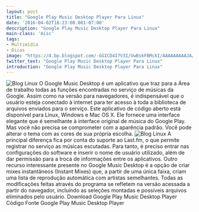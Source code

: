 ```yaml
---
layout: post
title: "Google Play Music Desktop Player Para Linux"
date: '2016-04-02T18:23:00.001-07:00'
description: "Google Play Music Desktop Player Para Linux"
main-class: 'misc'
tags:
- Multimídia
- Dicas
image: "https://4.bp.blogspot.com/-GGICD4I7V3I/VwBskFBMskI/AAAAAAAAAJA/6TnLEW_AKLIeVcohAxFwzx3ONpTsJB3bg/s72-c/Google-Playe-Music-Desktop-Player-2.jpeg"
twitter_text: "Google Play Music Desktop Player Para Linux"
introduction: "Google Play Music Desktop Player Para Linux"
---
```

![Blog Linux](https://4.bp.blogspot.com/-GGICD4I7V3I/VwBskFBMskI/AAAAAAAAAJA/6TnLEW_AKLIeVcohAxFwzx3ONpTsJB3bg/s640/Google-Playe-Music-Desktop-Player-2.jpeg "Blog Linux")
O Google Music Desktop é um aplicativo que traz para a Área de trabalho todas as funções encontradas no serviço de músicas da Google. Assim como na versão para navegadores, é indispensável que o usuário esteja conectado à internet para ter acesso à toda a biblioteca de arquivos enviados para o serviço.
Este aplicativo de código aberto está disponível para Linux, Windows e Mac OS X. Ele fornece uma interface elegante que é semelhante à interface original de música do Google Play. Mas você não precisa se comprometer com a aparência padrão. Você pode alterar o tema com as cores de sua própria escolha. 
![Blog Linux](https://4.bp.blogspot.com/-TFRZ2zFfboI/VwBskUbDyZI/AAAAAAAAAJE/X-oolNCqF0c-sC_jGHzrK8tarZyhoJBFA/s640/Captura_de_tela-1.png "Blog Linux")
A principal diferença fica por conta do suporte ao Last.fm, o que permite registrar no serviço as músicas escutadas. Para tanto, é preciso entrar nas configurações do software e inserir o nome de usuário utilizado, além de dar permissão para a troca de informações entre os aplicativos.
Outro recurso interessante presente no Google Music Desktop é a opção de criar mixes instantâneos (Instant Mixes) que, a partir de uma única faixa, criam uma lista de reprodução automática com artistas semelhantes. Todas as modificações feitas através do programa se refletem na versão acessada a partir do navegador, incluindo as seleções montadas e possíveis arquivos eliminados pelo usuário.
Download Google Play Music Desktop Player
Código Fonte Google Play Music Desktop Player
